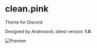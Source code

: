 # clean.pink
Theme for Discord

Designed by *Andreasvb*, latest version: **1.0**.

![Preview](https://i.imgur.com/SBI7tUe.png)
